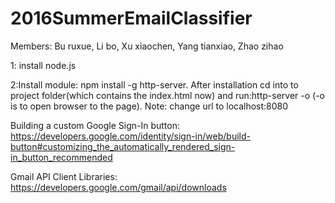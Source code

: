 # 2016SummerEmailClassifier
Members: Bu ruxue, Li bo, Xu xiaochen, Yang tianxiao, Zhao zihao

1: install node.js 

2:Install module: npm install -g http-server. 
After installation cd into to project folder(which contains the index.html now)
and run:http-server -o  (-o is to open browser to the page).
Note: change url to localhost:8080


Building a custom Google Sign-In button: https://developers.google.com/identity/sign-in/web/build-button#customizing_the_automatically_rendered_sign-in_button_recommended

Gmail API Client Libraries: https://developers.google.com/gmail/api/downloads
